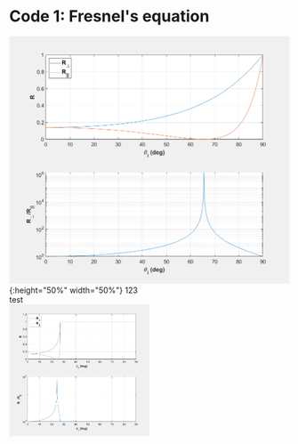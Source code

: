 # Code 1: Fresnel's equation

![image](https://github.com/xiangyu066/Optical-Computation/blob/master/Docs/Code1_FresnelEqn_para1.png){:height="50%" width="50%"}
123\
test\
<img src="https://github.com/xiangyu066/Optical-Computation/blob/master/Docs/Code1_FresnelEqn_para2.png" width="50%" height="50%">

